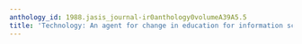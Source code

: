 ```yaml
---
anthology_id: 1988.jasis_journal-ir0anthology0volumeA39A5.5
title: 'Technology: An agent for change in education for information science'
---
```

